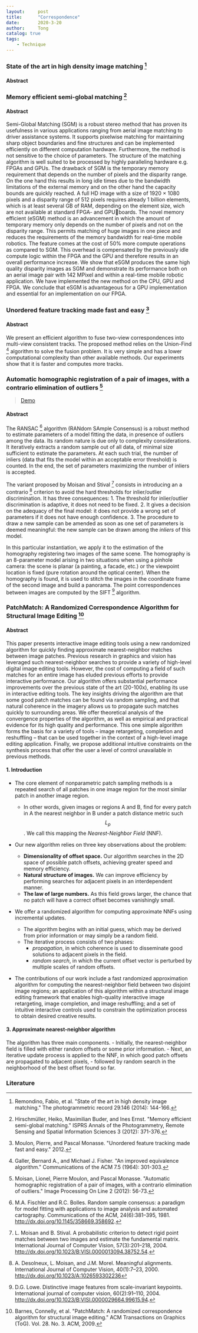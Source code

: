 ```yaml
---
layout:     post
title:      "Correspondence"
date:       2020-3-20
author:     Tong
catalog: true
tags:
    - Technique
---
```


### State of the art in high density image matching [^Remondino14]

#### Abstract

### Memory efficient semi-global matching [^Hirschmueller12]

#### Abstract

Semi-Global Matching (SGM) is a robust stereo method that has proven its usefulness in various applications ranging from aerial image matching to driver assistance systems. It supports pixelwise matching for maintaining sharp object boundaries and fine structures and can be implemented efficiently on different computation hardware. Furthermore, the method is not sensitive to the choice of parameters. The structure of the matching algorithm is well suited to be processed by highly paralleling hardware e.g. FPGAs and GPUs. The drawback of SGM is the temporary memory requirement that depends on the number of pixels and the disparity range. On the one hand this results in long idle times due to the bandwidth limitations of the external memory and on the other hand the capacity bounds are quickly reached. A full HD image with a size of 1920 × 1080 pixels and a disparity range of 512 pixels requires already 1 billion elements, which is at least several GB of RAM, depending on the element size, wich are not available at standard FPGA- and GPUboards. The novel memory efficient (eSGM) method is an advancement in which the amount of temporary memory only depends on the number of pixels and not on the disparity range. This permits matching of huge images in one piece and reduces the requirements of the memory bandwidth for real-time mobile robotics. The feature comes at the cost of 50% more compute operations as compared to SGM. This overhead is compensated by the previously idle compute logic within the FPGA and the GPU and therefore results in an overall performance increase. We show that eSGM produces the same high quality disparity images as SGM and demonstrate its performance both on an aerial image pair with 142 MPixel and within a real-time mobile robotic application. We have implemented the new method on the CPU, GPU and FPGA. We conclude that eSGM is advantageous for a GPU implementation and essential for an implementation on our FPGA.


### Unordered feature tracking made fast and easy [^Moulon2012b]

#### Abstract

We present an efficient algorithm to fuse two-view correspondences into multi-view consistent tracks. The proposed method relies on the Union-Find [^Galler1964] algorithm to solve the fusion problem. It is very simple and has a lower computational complexity than other available methods. Our experiments show that it is faster and computes more tracks.

### Automatic homographic registration of a pair of images, with a contrario elimination of outliers [^Moisan12]

> [Demo](http://www.ipol.im/pub/art/2012/mmm-oh/?utm_source=doi)

#### Abstract

The RANSAC [^Fischler81] algorithm (RANdom SAmple Consensus) is a robust method to estimate parameters of a model fitting the data, in presence of outliers among the data. Its random nature is due only to complexity considerations. It iteratively extracts a random sample out of all data, of minimal size sufficient to estimate the parameters. At each such trial, the number of inliers (data that fits the model within an acceptable error threshold) is counted. In the end, the set of parameters maximizing the number of inliers is accepted.

The variant proposed by Moisan and Stival [^Moisan04] consists in introducing an a contrario [^Desolneux00] criterion to avoid the hard thresholds for inlier/outlier discrimination. It has three consequences:
    1. The threshold for inlier/outlier discrimination is adaptive, it does not need to be fixed.
    2. It gives a decision on the adequacy of the final model: it does not provide a wrong set of parameters if it does not have enough confidence.
    3. The procedure to draw a new sample can be amended as soon as one set of parameters is deemed meaningful: the new sample can be drawn among the _inliers_ of this model.

In this particular instantiation, we apply it to the estimation of the homography registering two images of the same scene. The homography is an 8-parameter model arising in two situations when using a pinhole camera: the scene is planar (a painting, a facade, etc.) or the viewpoint location is fixed (pure rotation around the optical center). When the homography is found, it is used to stitch the images in the coordinate frame of the second image and build a panorama. The point correspondences between images are computed by the SIFT [^Lowe04] algorithm.

### PatchMatch: A Randomized Correspondence Algorithm for Structural Image Editing [^Barnes09]

#### Abstract

This paper presents interactive image editing tools using a new randomized algorithm for quickly finding approximate nearest-neighbor matches between image patches. Previous research in graphics and vision has leveraged such nearest-neighbor searches to provide a variety of high-level digital image editing tools. However, the cost of computing a field of such matches for an entire image has eluded previous efforts to provide interactive performance. Our algorithm offers substantial performance improvements over the previous state of the art (20-100x), enabling its use in interactive editing tools. The key insights driving the algorithm are that some good patch matches can be found via random sampling, and that natural coherence in the imagery allows us to propagate such matches quickly to surrounding areas. We offer theoretical analysis of the convergence properties of the algorithm, as well as empirical and practical evidence for its high quality and performance. This one simple algorithm forms the basis for a variety of tools – image retargeting, completion and reshuffling – that can be used together
in the context of a high-level image editing application. Finally, we propose additional intuitive constraints on the synthesis process that offer the user a level of control unavailable in previous methods.

#### 1. Introduction

- The core element of nonparametric patch sampling methods is a repeated search of all patches in one image region for the most similar patch in another image region.
    - In other words, given images or regions A and B, find for every patch in A the nearest neighbor in B under a patch distance metric such $$L_p$$. We call this mapping the _Nearest-Neighbor Field_ (NNF).

- Our new algorithm relies on three key observations about the problem:
    - __Dimensionality of offset space.__ Our algorithm searches in the 2D space of possible patch offsets, achieving greater speed and memory efficiency.
    - __Natural structure of images.__ We can improve efficiency by performing searches for adjacent pixels in an interdependent manner.
    - __The law of large numbers.__ As this field grows larger, the chance that no patch will have a correct offset becomes vanishingly small.

- We offer a randomized algorithm for computing approximate NNFs using incremental updates.
    - The algorithm begins with an initial guess, which may be derived from prior information or may simply be a random field.
    - The iterative process consists of two phases:
        - _propagation_, in which coherence is used to disseminate good solutions to adjacent pixels in the field.
        - _random search_, in which the current offset vector is perturbed by multiple scales of random offsets.

- The contributions of our work include a fast randomized approximation algorithm for computing the nearest-neighbor field between two disjoint image regions; an application of this algorithm within a structural image editing framework that enables high-quality interactive image retargeting, image completion, and image reshuffling; and a set of intuitive interactive controls used to constrain the optimization process to obtain desired creative results.

#### 3. Approximate nearest-neighbor algorithm

The algorithm has three main components.
    - Initially, the nearest-neighbor field is filled with either random offsets or some prior information.
    - Next, an iterative update process is applied to the NNF, in which good patch offsets are propagated to adjacent pixels,
    - followed by random search in the neighborhood of the best offset found so far.

### Literature

[^Barnes09]: Barnes, Connelly, et al. "PatchMatch: A randomized correspondence algorithm for structural image editing." ACM Transactions on Graphics (ToG). Vol. 28. No. 3. ACM, 2009.

[^Hirschmueller12]: Hirschmüller, Heiko, Maximilian Buder, and Ines Ernst. "Memory efficient semi-global matching." ISPRS Annals of the Photogrammetry, Remote Sensing and Spatial Information Sciences 3 (2012): 371-376.

[^Moulon2012b]: Moulon, Pierre, and Pascal Monasse. "Unordered feature tracking made fast and easy." 2012.

[^Galler1964]: Galler, Bernard A., and Michael J. Fisher. "An improved equivalence algorithm." Communications of the ACM 7.5 (1964): 301-303.

[^Moisan12]: Moisan, Lionel, Pierre Moulon, and Pascal Monasse. "Automatic homographic registration of a pair of images, with a contrario elimination of outliers." Image Processing On Line 2 (2012): 56-73.

[^Fischler81]: M.A. Fischler and R.C. Bolles. Random sample consensus: a paradigm for model fitting with applications to image analysis and automated cartography. Communications of the ACM, 24(6):381–395, 1981. http://dx.doi.org/10.1145/358669.358692.

[^Desolneux00]: A. Desolneux, L. Moisan, and J.M. Morel. Meaningful alignments. International Journal of Computer Vision, 40(1):7–23, 2000. http://dx.doi.org/10.1023/A:1026593302236

[^Moisan04]: L. Moisan and B. Stival. A probabilistic criterion to detect rigid point matches between two images and estimate the fundamental matrix. International Journal of Computer Vision, 57(3):201–218, 2004. http://dx.doi.org/10.1023/B:VISI.0000013094.38752.54.

[^Lowe04]: D.G. Lowe. Distinctive image features from scale-invariant keypoints. International journal of computer vision, 60(2):91–110, 2004. http://dx.doi.org/10.1023/B:VISI.0000029664.99615.94.

[^Remondino14]: Remondino, Fabio, et al. "State of the art in high density image matching." The photogrammetric record 29.146 (2014): 144-166.